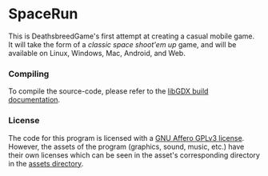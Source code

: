SpaceRun
========

This is DeathsbreedGame's first attempt at creating a casual mobile game. It will take the form of a _classic space shoot'em up_ game, and will be available on Linux, Windows, Mac, Android, and Web.

### Compiling
To compile the source-code, please refer to the [libGDX build documentation](https://github.com/libgdx/libgdx/wiki/Gradle-on-the-Commandline).

### License
The code for this program is licensed with a [GNU Affero GPLv3 license](LICENSE). However, the assets of the program (graphics, sound, music, etc.) have their own licenses which can be seen in the asset's corresponding directory in the [assets directory](android/assets/).

